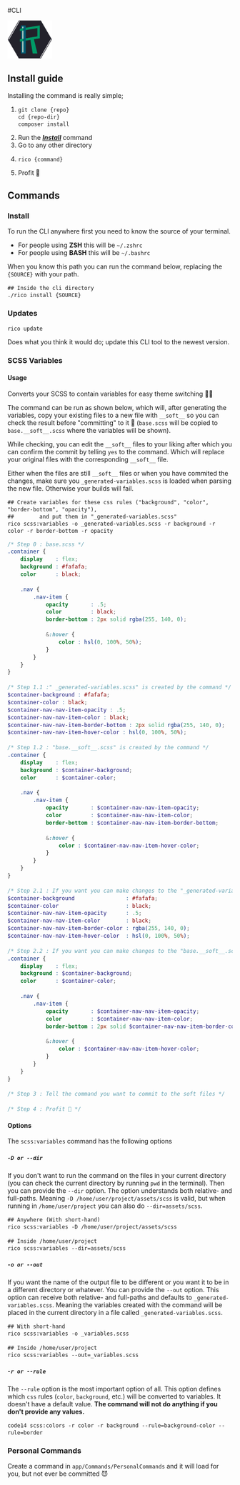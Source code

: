 #CLI

<img src="/docs/assets/logo.png?raw=true" width="100" width="100" alt="CLI Logo" />

## Install guide
Installing the command is really simple;
1. ```shell script
   git clone {repo}
   cd {repo-dir}
   composer install
   ```
1. Run the _**[Install](#install)**_ command
1. Go to any other directory
1. ```shell script
   rico {command}
   ```
1. Profit 🎉

## Commands

### Install
To run the CLI anywhere first you need to know the source of your terminal.
- For people using **ZSH** this will be `~/.zshrc`
- For people using **BASH** this will be `~/.bashrc`

When you know this path you can run the command below, replacing the `{SOURCE}` with your path.
 
```shell script
## Inside the cli directory
./rico install {SOURCE}
```

### Updates
```shell script
rico update
```
Does what you think it would do; update this CLI tool to the newest version.

### SCSS Variables

#### Usage
Converts your SCSS to contain variables for easy theme switching 🥷🏼

The command can be run as shown below, which will, after generating the variables, copy your existing files to a new file with `__soft__` so you can check the result before "committing" to it 💍
(`base.scss` will be copied to `base.__soft__.scss` where the variables will be shown).

While checking, you can edit the `__soft__` files to your liking after which you can confirm the commit by telling `yes` to the command. Which will replace your original files with the corresponding `__soft__` file.

Either when the files are still `__soft__` files or when you have commited the changes, make sure you `_generated-variables.scss` is loaded when parsing the new file. Otherwise your builds will fail.

```shell script
## Create variables for these css rules ("background", "color", "border-bottom", "opacity"),
##        and put them in "_generated-variables.scss"
rico scss:variables -o _generated-variables.scss -r background -r color -r border-bottom -r opacity
```

```scss
/* Step 0 : base.scss */
.container {
    display    : flex;
    background : #fafafa;
    color      : black;

    .nav {
        .nav-item {
            opacity       : .5;
            color         : black;
            border-bottom : 2px solid rgba(255, 140, 0);
            
            &:hover {
                color : hsl(0, 100%, 50%);
            }
        }
    }
}

/* Step 1.1 :" _generated-variables.scss" is created by the command */
$container-background : #fafafa;
$container-color : black;
$container-nav-nav-item-opacity : .5;
$container-nav-nav-item-color : black;
$container-nav-nav-item-border-bottom : 2px solid rgba(255, 140, 0);
$container-nav-nav-item-hover-color : hsl(0, 100%, 50%);

/* Step 1.2 : "base.__soft__.scss" is created by the command */
.container {
    display    : flex;
    background : $container-background;
    color      : $container-color;

    .nav {
        .nav-item {
            opacity       : $container-nav-nav-item-opacity;
            color         : $container-nav-nav-item-color;
            border-bottom : $container-nav-nav-item-border-bottom;
            
            &:hover {
                color : $container-nav-nav-item-hover-color;
            }
        }
    }
}

/* Step 2.1 : If you want you can make changes to the "_generated-variables.scss" */
$container-background                : #fafafa;
$container-color                     : black;
$container-nav-nav-item-opacity      : .5;
$container-nav-nav-item-color        : black;
$container-nav-nav-item-border-color : rgba(255, 140, 0);
$container-nav-nav-item-hover-color  : hsl(0, 100%, 50%);

/* Step 2.2 : If you want you can make changes to the "base.__soft__.scss" */
.container {
    display    : flex;
    background : $container-background;
    color      : $container-color;

    .nav {
        .nav-item {
            opacity       : $container-nav-nav-item-opacity;
            color         : $container-nav-nav-item-color;
            border-bottom : 2px solid $container-nav-nav-item-border-color;
            
            &:hover {
                color : $container-nav-nav-item-hover-color;
            }
        }
    }
}

/* Step 3 : Tell the command you want to commit to the soft files */

/* Step 4 : Profit 🎉 */
```

#### Options
The `scss:variables` command has the following options

##### `-D or --dir`
If you don't want to run the command on the files in your current directory (you can check the current directory by running `pwd` in the terminal).
Then you can provide the `--dir` option. The option understands both relative- and full-paths. Meaning `-D /home/user/project/assets/scss` is valid, but when running in `/home/user/project` you can also do `--dir=assets/scss`.

```shell script
## Anywhere (With short-hand)
rico scss:variables -D /home/user/project/assets/scss

## Inside /home/user/project
rico scss:variables --dir=assets/scss
```

##### `-o or --out`
If you want the name of the output file to be different or you want it to be in a different directory or whatever. You can provide the `--out` option.
This option can receive both relative- and full-paths and defaults to `_generated-variables.scss`.
Meaning the variables created with the command will be placed in the current directory in a file called `_generated-variables.scss`.  

```shell script
## With short-hand
rico scss:variables -o _variables.scss

## Inside /home/user/project
rico scss:variables --out=_variables.scss
```

##### `-r or --rule`
The `--rule` option is the most important option of all. This option defines which `css` rules (`color`, `background`, etc.) will be converted to variables.
It doesn't have a default value. **The command will not do anything if you don't provide any values.**

```shell script
code14 scss:colors -r color -r background --rule=background-color --rule=border
```

### Personal Commands
Create a command in `app/Commands/PersonalCommands` and it will load for you, but not ever be committed 😈